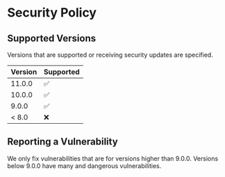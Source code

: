 # Security Policy

## Supported Versions

Versions that are supported or receiving security updates are specified.

| Version | Supported          |
| ------- | ------------------ |
| 11.0.0  | :white_check_mark: |
| 10.0.0  | :white_check_mark: |
| 9.0.0   | :white_check_mark: |
| < 8.0   | :x:                |

## Reporting a Vulnerability

We only fix vulnerabilities that are for versions higher than 9.0.0.
Versions below 9.0.0 have many and dangerous vulnerabilities.
